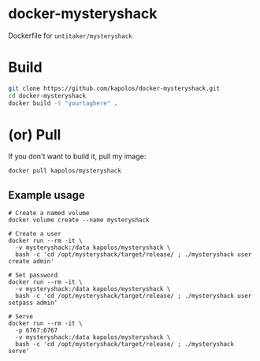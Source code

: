 # docker-mysteryshack
Dockerfile for `untitaker/mysteryshack`

# Build

```bash
git clone https://github.com/kapolos/docker-mysteryshack.git
cd docker-mysteryshack
docker build -t "yourtaghere" .
```

# (or) Pull

If you don't want to build it, pull my image:

`docker pull kapolos/mysteryshack`

## Example usage

```
# Create a named volume
docker volume create --name mysteryshack

# Create a user
docker run --rm -it \
  -v mysteryshack:/data kapolos/mysteryshack \
  bash -c 'cd /opt/mysteryshack/target/release/ ; ./mysteryshack user create admin'

# Set password
docker run --rm -it \
  -v mysteryshack:/data kapolos/mysteryshack \
  bash -c 'cd /opt/mysteryshack/target/release/ ; ./mysteryshack user setpass admin'

# Serve
docker run --rm -it \
  -p 6767:6767
  -v mysteryshack:/data kapolos/mysteryshack \
  bash -c 'cd /opt/mysteryshack/target/release/ ; ./mysteryshack serve'
```
